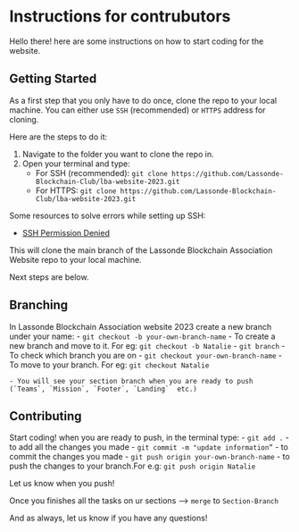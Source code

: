 # Instructions for contrubutors

Hello there! here are some instructions on how to start coding for the website.

## Getting Started

As a first step that you only have to do once, clone the repo to your local machine. You can either use `SSH` (recommended) or `HTTPS` address for cloning.

Here are the steps to do it:
1. Navigate to the folder you want to clone the repo in.
2. Open your terminal and type:
    - For SSH (recommended): `git clone https://github.com/Lassonde-Blockchain-Club/lba-website-2023.git`
    - For HTTPS: `git clone https://github.com/Lassonde-Blockchain-Club/lba-website-2023.git`

Some resources to solve errors while setting up SSH:
 - [SSH Permission Denied](https://www.youtube.com/watch?v=Irj-2tmV0JM)

This will clone the main branch of the Lassonde Blockchain Association Website repo to your local machine.

Next steps are below.

## Branching

In Lassonde Blockchain Association website 2023 create a new branch under your name:
    - `git checkout -b your-own-branch-name` - To create a new branch and move to it. For eg: `git checkout -b Natalie`
    - `git branch` - To check which branch you are on
    - `git checkout your-own-branch-name` - To move to your branch. For eg: `git checkout Natalie`

    - You will see your section branch when you are ready to push (`Teams`, `Mission`, `Footer`, `Landing`  etc.)

## Contributing

Start coding! when you are ready to push, in the terminal type:
    - `git add .` - to add all the changes you made
    - `git commit -m "update information”` - to commit the changes you made
    - `git push origin your-own-branch-name` - to push the changes to your branch.For e.g: `git push origin Natalie`

Let us know when you push!

Once you finishes all the tasks on ur sections --> `merge` to `Section-Branch`

And as always, let us know if you have any questions!